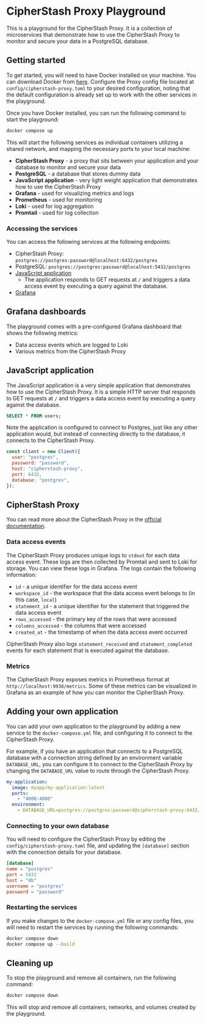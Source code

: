 # CipherStash Proxy Playground

This is a playground for the CipherStash Proxy. It is a collection of microservices that demonstrate how to use the CipherStash Proxy to monitor and secure your data in a PostgreSQL database.

## Getting started

To get started, you will need to have Docker installed on your machine. You can download Docker from [here](https://www.docker.com/products/docker-desktop).
Configure the Proxy config file located at `config/cipherstash-proxy.toml` to your desired configuration, noting that the default configuration is already set up to work with the other services in the playground.

Once you have Docker installed, you can run the following command to start the playground:

```bash
docker compose up
```

This will start the following services as individual containers utilizing a shared network, and mapping the necessary ports to your local machine:

- **CipherStash Proxy** - a proxy that sits between your application and your database to monitor and secure your data
- **PostgreSQL** - a database that stores dummy data
- **JavaScript application** - very light weight application that demonstrates how to use the CipherStash Proxy
- **Grafana** - used for visualizing metrics and logs
- **Prometheus** - used for monitoring
- **Loki** - used for log aggregation
- **Promtail** - used for log collection

### Accessing the services

You can access the following services at the following endpoints:

- CipherStash Proxy: `postgres://postgres:password@localhost:6432/postgres`
- PostgreSQL: `postgres://postgres:password@localhost:5432/postgres`
- [JavaScript application](http://localhost:8080)
  - The application responds to GET requests at `/` and triggers a data access event by executing a query against the database.
- [Grafana](http://localhost:3000)

## Grafana dashboards

The playground comes with a pre-configured Grafana dashboard that shows the following metrics:

- Data access events which are logged to Loki
- Various metrics from the CipherStash Proxy

## JavaScript application

The JavaScript application is a very simple application that demonstrates how to use the CipherStash Proxy.
It is a simple HTTP server that responds to GET requests at `/` and triggers a data access event by executing a query against the database.

```sql
SELECT * FROM users;
```

Note the application is configured to connect to Postgres, just like any other application would, but instead of connecting directly to the database, it connects to the CipherStash Proxy.

```javascript
const client = new Client({
  user: "postgres",
  password: "password",
  host: "cipherstash-proxy",
  port: 6432,
  database: "postgres",
});
```

## CipherStash Proxy

You can read more about the CipherStash Proxy in the [official documentation](https://cipherstash.com/docs/reference/proxy).

### Data access events

The CipherStash Proxy produces unique logs to `stdout` for each data access event.
These logs are then collected by Promtail and sent to Loki for storage.
You can view these logs in Grafana.
The logs contain the following information:

- `id` - a unique identifier for the data access event
- `workspace_id` - the workspace that the data access event belongs to (in this case, `local`)
- `statement_id` - a unique identifier for the statement that triggered the data access event
- `rows_accessed` - the primary key of the rows that were accessed
- `columns_accessed` - the columns that were accessed
- `created_at` - the timestamp of when the data access event occurred

CipherStash Proxy also logs `statement_received` and `statement_completed` events for each statement that is executed against the database.

### Metrics

The CipherStash Proxy exposes metrics in Prometheus format at `http://localhost:9930/metrics`.
Some of these metrics can be visualized in Grafana as an example of how you can monitor the CipherStash Proxy.

## Adding your own application

You can add your own application to the playground by adding a new service to the `docker-compose.yml` file, and configuring it to connect to the CipherStash Proxy.

For example, if you have an application that connects to a PostgreSQL database with a connection string defined by an environment variable `DATABASE_URL`, you can configure it to connect to the CipherStash Proxy by changing the `DATABASE_URL` value to route through the CipherStash Proxy.

```yaml
my-application:
  image: myapp/my-application:latest
  ports:
    - "4000:4000"
  environment:
    - DATABASE_URL=postgres://postgres:password@cipherstash-proxy:6432/postgres
```

### Connecting to your own database

You will need to configure the CipherStash Proxy by editing the `config/cipherstash-proxy.toml` file, and updating the `[database]` section with the connection details for your database.

```toml
[database]
name = "postgres"
port = 5432
host = "db"
username = "postgres"
password = "password"
```

### Restarting the services

If you make changes to the `docker-compose.yml` file or any config files, you will need to restart the services by running the following commands:

```bash
docker compose down
docker compose up --build
```

## Cleaning up

To stop the playground and remove all containers, run the following command:

```bash
docker compose down
```

This will stop and remove all containers, networks, and volumes created by the playground.

